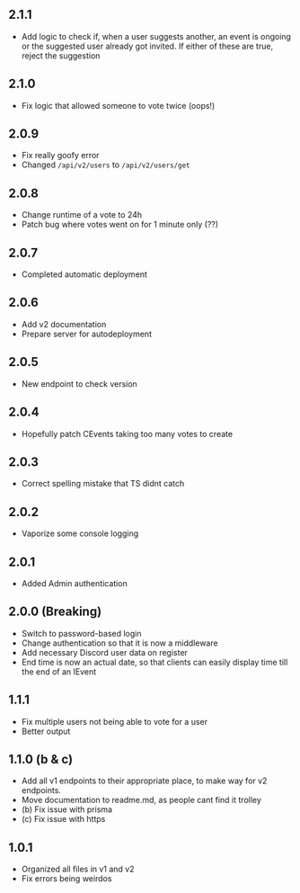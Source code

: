 ## 2.1.1

- Add logic to check if, when a user suggests another, an event is ongoing or the suggested user already got invited. If either of these are true, reject the suggestion

## 2.1.0

- Fix logic that allowed someone to vote twice (oops!)

## 2.0.9

- Fix really goofy error
- Changed `/api/v2/users` to `/api/v2/users/get`

## 2.0.8

- Change runtime of a vote to 24h
- Patch bug where votes went on for 1 minute only (??)

## 2.0.7

- Completed automatic deployment

## 2.0.6

- Add v2 documentation
- Prepare server for autodeployment

## 2.0.5

- New endpoint to check version

## 2.0.4

- Hopefully patch CEvents taking too many votes to create

## 2.0.3

- Correct spelling mistake that TS didnt catch

## 2.0.2

- Vaporize some console logging

## 2.0.1

- Added Admin authentication

## 2.0.0 (Breaking)

- Switch to password-based login
- Change authentication so that it is now a middleware
- Add necessary Discord user data on register
- End time is now an actual date, so that clients can easily display time till the end of an IEvent

## 1.1.1

- Fix multiple users not being able to vote for a user
- Better output

## 1.1.0 (b & c)

- Add all v1 endpoints to their appropriate place, to make way for v2 endpoints.
- Move documentation to readme.md, as people cant find it trolley
- (b) Fix issue with prisma
- (c) Fix issue with https

## 1.0.1

- Organized all files in v1 and v2
- Fix errors being weirdos
